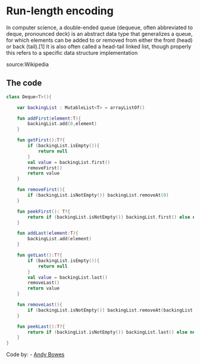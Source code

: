 # Run-length encoding

In computer science, a double-ended queue (dequeue, often abbreviated to deque, pronounced deck) is an abstract data type that generalizes a queue, for which elements can be added to or removed from either the front (head) or back (tail).[1] It is also often called a head-tail linked list, though properly this refers to a specific data structure implementation 

source:Wikipedia

## The code

```kotlin
class Deque<T>(){

    var backingList : MutableList<T> = arrayListOf()

    fun addFirst(element:T){
        backingList.add(0,element)
    }

    fun getFirst():T?{
        if (backingList.isEmpty()){
            return null
        }
        val value = backingList.first()
        removeFirst()
        return value
    }

    fun removeFirst(){
        if (backingList.isNotEmpty()) backingList.removeAt(0)
    }

    fun peekFirst(): T?{
        return if (backingList.isNotEmpty()) backingList.first() else null
    }

    fun addLast(element:T){
        backingList.add(element)
    }

    fun getLast():T?{
        if (backingList.isEmpty()){
            return null
        }
        val value = backingList.last()
        removeLast()
        return value
    }

    fun removeLast(){
        if (backingList.isNotEmpty()) backingList.removeAt(backingList.size - 1)
    }

    fun peekLast():T?{
        return if (backingList.isNotEmpty()) backingList.last() else null
    }
}

```

Code by: - [Andy Bowes](https://github.com/AndyBowes)